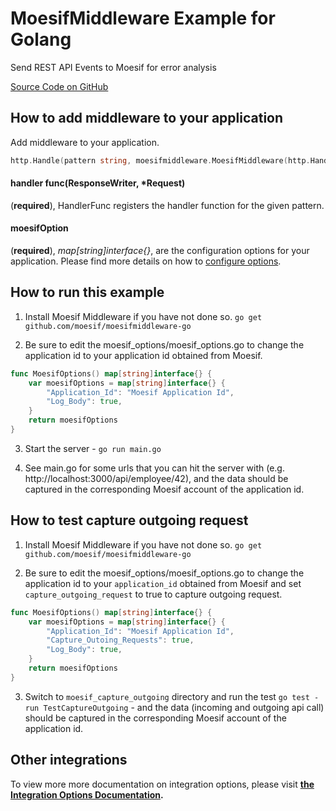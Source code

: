 # MoesifMiddleware Example for Golang

Send REST API Events to Moesif for error analysis

[Source Code on GitHub](https://github.com/moesif/moesifmiddleware-go-example)

## How to add middleware to your application

Add middleware to your application.

```go
http.Handle(pattern string, moesifmiddleware.MoesifMiddleware(http.HandlerFunc(handle), moesifOption))
```

#### handler func(ResponseWriter, *Request)
(__required__), HandlerFunc registers the handler function for the given pattern.

#### moesifOption
(__required__), _map[string]interface{}_, are the configuration options for your application. Please find more details on how to [configure options](https://github.com/Moesif/moesifmiddleware-go#configuration-options).

## How to run this example

1. Install Moesif Middleware if you have not done so. `go get github.com/moesif/moesifmiddleware-go`

2. Be sure to edit the moesif_options/moesif_options.go to change the application id to your application id obtained from Moesif.

```go
func MoesifOptions() map[string]interface{} {
	var moesifOptions = map[string]interface{} {
		"Application_Id": "Moesif Application Id",
		"Log_Body": true,
	}
	return moesifOptions
}
```

3. Start the server - `go run main.go`

4. See main.go for some urls that you can hit the server with (e.g. http://localhost:3000/api/employee/42), and the data should be captured in the corresponding Moesif account of the application id.

## How to test capture outgoing request

1. Install Moesif Middleware if you have not done so. `go get github.com/moesif/moesifmiddleware-go`

2. Be sure to edit the moesif_options/moesif_options.go to change the application id to your `application_id` obtained from Moesif and set `capture_outgoing_request` to true to capture outgoing request.

```go
func MoesifOptions() map[string]interface{} {
	var moesifOptions = map[string]interface{} {
        "Application_Id": "Moesif Application Id",
		"Capture_Outoing_Requests": true,
		"Log_Body": true,
	}
	return moesifOptions
}
```

3. Switch to `moesif_capture_outgoing` directory and run the test `go test -run TestCaptureOutgoing` - and the data (incoming and outgoing api call) should be captured in the corresponding Moesif account of the application id.

## Other integrations

To view more more documentation on integration options, please visit __[the Integration Options Documentation](https://www.moesif.com/docs/getting-started/integration-options/).__
